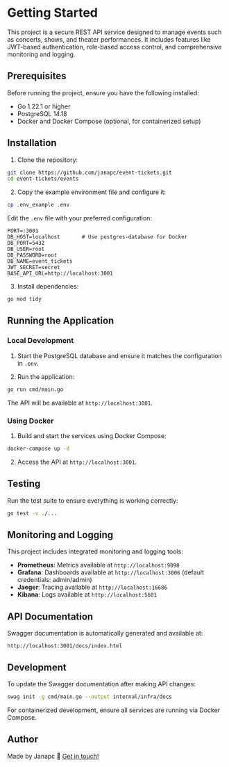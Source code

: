 # Getting Started

This project is a secure REST API service designed to manage events such as concerts, shows, and theater performances. It includes features like JWT-based authentication, role-based access control, and comprehensive monitoring and logging.

## Prerequisites

Before running the project, ensure you have the following installed:

- Go 1.22.1 or higher
- PostgreSQL 14.18
- Docker and Docker Compose (optional, for containerized setup)

## Installation

1. Clone the repository:
```sh
git clone https://github.com/janapc/event-tickets.git
cd event-tickets/events
```

2. Copy the example environment file and configure it:
```sh
cp .env_example .env
```

Edit the `.env` file with your preferred configuration:
```
PORT=:3001
DB_HOST=localhost       # Use postgres-database for Docker
DB_PORT=5432
DB_USER=root
DB_PASSWORD=root
DB_NAME=event_tickets
JWT_SECRET=secret
BASE_API_URL=http://localhost:3001
```

3. Install dependencies:
```sh
go mod tidy
```

## Running the Application

### Local Development

1. Start the PostgreSQL database and ensure it matches the configuration in `.env`.

2. Run the application:
```sh
go run cmd/main.go
```

The API will be available at `http://localhost:3001`.

### Using Docker

1. Build and start the services using Docker Compose:
```sh
docker-compose up -d
```

2. Access the API at `http://localhost:3001`.

## Testing

Run the test suite to ensure everything is working correctly:
```sh
go test -v ./...
```

## Monitoring and Logging

This project includes integrated monitoring and logging tools:

- **Prometheus**: Metrics available at `http://localhost:9090`
- **Grafana**: Dashboards available at `http://localhost:3006` (default credentials: admin/admin)
- **Jaeger**: Tracing available at `http://localhost:16686`
- **Kibana**: Logs available at `http://localhost:5601`

## API Documentation

Swagger documentation is automatically generated and available at:
```
http://localhost:3001/docs/index.html
```

## Development

To update the Swagger documentation after making API changes:
```sh
swag init -g cmd/main.go --output internal/infra/docs
```

For containerized development, ensure all services are running via Docker Compose.

## Author

Made by Janapc 🤘 [Get in touch!](https://www.linkedin.com/in/janaina-pedrina/)
